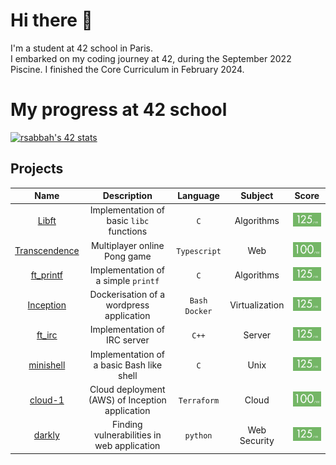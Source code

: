 # Hi there 👋

I'm a student at 42 school in Paris.<br>
I embarked on my coding journey at 42, during the September 2022 Piscine. I finished the Core Curriculum in February 2024.
# My progress at 42 school
[![rsabbah's 42 stats](https://badge.mediaplus.ma/greenbinary/rsabbah)](https://github.com/oakoudad/badge42)

## Projects
| Name | Description | Language | Subject | Score |
| :----: | :---------: | :------: | :-----: | :---: |
| <a href="https://github.com/haoov/libft">Libft | Implementation of basic `libc` functions | `C` | Algorithms | <img src="images/grade-125.png" alt="Libft Score" width="90"> |
| <a href="https://github.com/haoov/ft_transcendence">Transcendence | Multiplayer online Pong game | `Typescript` | Web | <img src="images/grade-100.png" alt="Transcendence Score" width="90"> |
| <a href="https://github.com/haoov/ft_printf">ft_printf | Implementation of a simple `printf` | `C` | Algorithms | <img src="images/grade-125.png" alt="ft_printf Score" width="90"> |
| <a href="https://github.com/haoov/Inception">Inception | Dockerisation of a wordpress application | `Bash` `Docker` | Virtualization | <img src="images/grade-125.png" alt="Inception Score" width="90"> |
| <a href="https://github.com/haoov/ft_irc">ft_irc | Implementation of IRC server | `C++` | Server | <img src="images/grade-125.png" alt="ft_irc Score" width="90"> |
| <a href="https://github.com/haoov/minishell">minishell | Implementation of a basic Bash like shell | `C` | Unix | <img src="images/grade-125.png" alt="minishell Score" width="90"> |
| <a href="https://github.com/haoov/cloud-1">cloud-1 | Cloud deployment (AWS) of Inception application | `Terraform` | Cloud | <img src="images/grade-100.png" alt="cloud-1 Score" width="90"> |
| <a href="https://github.com/haoov/darkly">darkly | Finding vulnerabilities in web application | `python` | Web Security | <img src="images/grade-125.png" alt="darkly Score" width="90"> |
<!--
**haoov/haoov** is a ✨ _special_ ✨ repository because its `README.md` (this file) appears on your GitHub profile.

Here are some ideas to get you started:

- 🔭 I’m currently working on ...
- 🌱 I’m currently learning ...
- 👯 I’m looking to collaborate on ...
- 🤔 I’m looking for help with ...
- 💬 Ask me about ...
- 📫 How to reach me: ...
- 😄 Pronouns: ...
- ⚡ Fun fact: ...
-->
